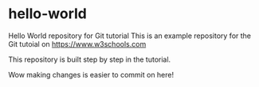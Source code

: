 # hello-world
Hello World repository for Git tutorial
This is an example repository for the Git tutoial on https://www.w3schools.com

This repository is built step by step in the tutorial.

Wow making changes is easier to commit on here!

